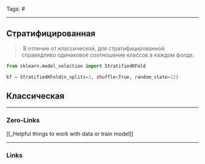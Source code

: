 Tags: #
____
## Стратифицированная
> В отличие от классической, для стратифицированной справедливо одинаковое соотношение классов в каждом фолде.
```python
from sklearn.model_selection import StratifiedKFold  

kf = StratifiedKFold(n_splits=3, shuffle=True, random_state=12)
```


## Классическая

____
### Zero-Links
[[_Helpful things to work with data or train model]]

____
### Links